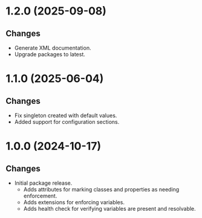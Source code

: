 # 1.2.0 (2025-09-08)
## Changes
- Generate XML documentation.
- Upgrade packages to latest.

# 1.1.0 (2025-06-04)
## Changes
- Fix singleton created with default values.
- Added support for configuration sections.

# 1.0.0 (2024-10-17)
## Changes
- Initial package release.
  - Adds attributes for marking classes and properties as needing enforcement.
  - Adds extensions for enforcing variables.
  - Adds health check for verifying variables are present and resolvable.